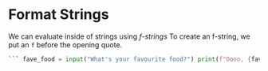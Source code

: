 # Format Strings
We can evaluate inside of strings using *f-strings*
To create an f-string, we put an `f` before the opening quote. 

``` python
``` fave_food = input("What's your favourite food?") print(f"Oooo, {fave_food} sounds good!")
